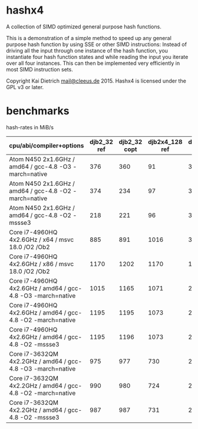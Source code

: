 hashx4
======

A collection of SIMD optimized general purpose hash functions.

This is a demonstration of a simple method to speed up any general
purpose hash function by using SSE or other SIMD instructions:
Instead of driving all the input through
one instance of the hash function, you instantiate four hash
function states and while reading the input you iterate over
all four instances. This can then be implemented very efficiently
in most SIMD instruction sets.

Copyright Kai Dietrich <mail@cleeus.de> 2015.
Hashx4 is licensed under the GPL v3 or later.


benchmarks
==========

hash-rates in MiB/s

| cpu/abi/compiler+options | djb2\_32 ref | djb2\_32 copt | djb2x4\_128 ref | djb2x4\_128 copt | djb2x4\_128 sse2 | djb2x4\_128 ssse3 |
|--------------------------|--------------|---------------|-----------------|------------------|------------------|-------------------|
| Atom N450 2x1.6GHz / amd64 / gcc-4.8 -O3 -march=native      |  376 |  360 |   91 |  376 |  370 |  949 |
| Atom N450 2x1.6GHz / amd64 / gcc-4.8 -O2 -march=native      |  374 |  234 |   97 |  360 |  370 | 1040 |
| Atom N450 2x1.6GHz / amd64 / gcc-4.8 -O2 -mssse3            |  218 |  221 |   96 |  319 |  186 |  910 |
| Core i7-4960HQ 4x2.6GHz / x64 / msvc 18.0 /O2 /Ob2          |  885 |  891 | 1016 | 3357 | 2017 | 6225 |
| Core i7-4960HQ 4x2.6GHz / x86 / msvc 18.0 /O2 /Ob2          | 1170 | 1202 | 1170 | 1702 | 1956 | 6243 |
| Core i7-4960HQ 4x2.6GHz / amd64 / gcc-4.8 -O3 -march=native | 1015 | 1165 | 1071 | 2672 | 2031 | 6368 |
| Core i7-4960HQ 4x2.6GHz / amd64 / gcc-4.8 -O2 -march=native | 1195 | 1195 | 1073 | 2541 | 2021 | 6513 |
| Core i7-4960HQ 4x2.6GHz / amd64 / gcc-4.8 -O2 -mssse3       | 1195 | 1196 | 1073 | 2555 | 2708 | 6491 |
| Core i7-3632QM 4x2.2GHz / amd64 / gcc-4.8 -O3 -march=native |  975 |  977 |  730 | 2066 | 2284 | 4874 |
| Core i7-3632QM 4x2.2GHz / amd64 / gcc-4.8 -O2 -march=native |  990 |  980 |  724 | 2091 | 2270 | 4834 |
| Core i7-3632QM 4x2.2GHz / amd64 / gcc-4.8 -O2 -mssse3       |  987 |  987 |  731 | 2096 | 1937 | 5162 |


